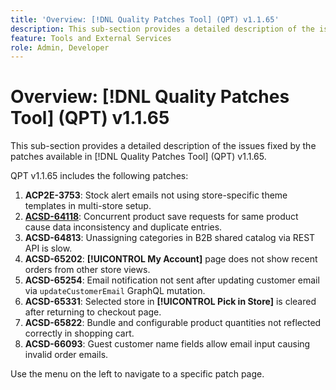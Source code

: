```yaml
---
title: 'Overview: [!DNL Quality Patches Tool] (QPT) v1.1.65'
description: This sub-section provides a detailed description of the issues fixed by the patches available in [!DNL Quality Patches Tool] (QPT) v1.1.65.
feature: Tools and External Services
role: Admin, Developer
---
```

# Overview: [!DNL Quality Patches Tool] (QPT) v1.1.65

This sub-section provides a detailed description of the issues fixed by the patches available in [!DNL Quality Patches Tool] (QPT) v1.1.65.

QPT v1.1.65 includes the following patches:
1. **ACP2E-3753**: Stock alert emails not using store-specific theme templates in multi-store setup.
1. **[ACSD-64118](/help/tools/quality-patches-tool/patches-available-in-qpt/v1-1-65/acsd-64118-concurrent-product-save-requests-for-same-product-cause-data-inconsistency-and-duplicate-entries.md)**: Concurrent product save requests for same product cause data inconsistency and duplicate entries.
1. **ACSD-64813**: Unassigning categories in B2B shared catalog via REST API is slow.
1. **ACSD-65202**: **[!UICONTROL My Account]** page does not show recent orders from other store views.
1. **ACSD-65254**: Email notification not sent after updating customer email via `updateCustomerEmail` GraphQL mutation.
1. **ACSD-65331**: Selected store in **[!UICONTROL Pick in Store]** is cleared after returning to checkout page.
1. **ACSD-65822**: Bundle and configurable product quantities not reflected correctly in shopping cart.
1. **ACSD-66093**: Guest customer name fields allow email input causing invalid order emails.

Use the menu on the left to navigate to a specific patch page.
